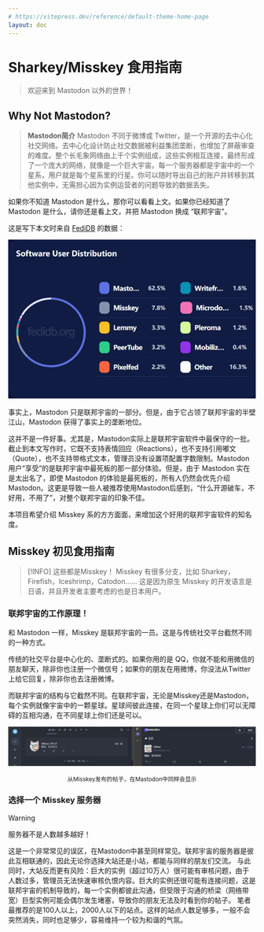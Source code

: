 ```yaml
---
# https://vitepress.dev/reference/default-theme-home-page
layout: doc
---
```


# Sharkey/Misskey 食用指南

> 欢迎来到 Mastodon 以外的世界！
## Why Not Mastodon?

> **Mastodon简介**
> Mastodon 不同于微博或 Twitter，是一个开源的去中心化社交网络。去中心化设计防止社交数据被利益集团垄断，也增加了屏蔽审查的难度。整个长毛象网络由上千个实例组成，这些实例相互连接，最终形成了一个庞大的网络，就像是一个巨大宇宙。每一个服务器都是宇宙中的一个星系，用户就是每个星系里的行星。你可以随时导出自己的账户并转移到其他实例中，无需担心因为实例运营者的问题导致的数据丢失。

如果你不知道 Mastodon 是什么，那你可以看看上文。如果你已经知道了 Mastodon 是什么，请你还是看上文，并把 Mastodon 换成 “联邦宇宙”。

这是写下本文时来自 [FediDB](https://fedidb.org/) 的数据：

![](img/Pasted%20image%2020240917230716.png)

事实上，Mastodon 只是联邦宇宙的一部分。但是，由于它占领了联邦宇宙的半壁江山，Mastodon 获得了事实上的垄断地位。

这并不是一件好事。尤其是，Mastodon实际上是联邦宇宙软件中最保守的一批。截止到本文写作时，它既不支持表情回应（Reactions），也不支持引用嘟文（Quote），也不支持带格式文本，管理员没有设置项配置字数限制。Mastodon 用户“享受”的是联邦宇宙中最死板的那一部分体验。但是，由于 Mastodon 实在是太出名了，即使 Mastodon 的体验是最死板的，所有人仍然会优先介绍 Mastodon。这更是导致一些人被推荐使用Mastodon后感到，“什么开源破车，不好用，不用了”，对整个联邦宇宙的印象不佳。

本项目希望介绍 Misskey 系的方方面面，来增加这个好用的联邦宇宙软件的知名度。

## Misskey 初见食用指南

> [!INFO] 这些都是Misskey！
> Misskey 有很多分支，比如 Sharkey，Firefish，Iceshrimp，Catodon…… 这是因为原生 Misskey 的开发语言是日语，并且开发者主要考虑的也是日本用户。

### 联邦宇宙的工作原理！

和 Mastodon 一样，Misskey 是联邦宇宙的一员。这是与传统社交平台截然不同的一种方式。

传统的社交平台是中心化的、垄断式的。如果你用的是 QQ，你就不能和用微信的朋友聊天，除非你也注册一个微信号；如果你的朋友在用微博，你没法从Twitter上给它回复，除非你也去注册微博。

而联邦宇宙的结构与它截然不同。在联邦宇宙，无论是Misskey还是Mastodon，每个实例就像宇宙中的一颗星球。星球间彼此连接，在同一个星球上你们可以无障碍的互相沟通，在不同星球上你们还是可以。

![从Misskey发布的帖子，在Mastodon中同样会显示](img/Pasted%20image%2020240918004313.png)
<center><small>从Misskey发布的帖子，在Mastodon中同样会显示</small></center>


### 选择一个 Misskey 服务器

> [!WARNING]
> 服务器不是人数越多越好！

 这是一个非常常见的误区，在Mastodon中甚至同样常见。联邦宇宙的服务器是彼此互相联通的，因此无论你选择大站还是小站，都能与同样的朋友们交流。
 与此同时，大站反而更有风险：巨大的实例（超过10万人）很可能有审核问题，由于人数过多，管理员无法快速审核仇恨内容。巨大的实例还很可能有连接问题，这是联邦宇宙的机制导致的，每一个实例都彼此沟通，但受限于沟通的桥梁（网络带宽）巨型实例可能会偶尔发生堵塞，导致你的朋友无法及时看到你的帖子。
 笔者最推荐的是100人以上，2000人以下的站点。这样的站点人数足够多，一般不会突然消失，同时也足够少，容易维持一个较为和谐的气氛。





